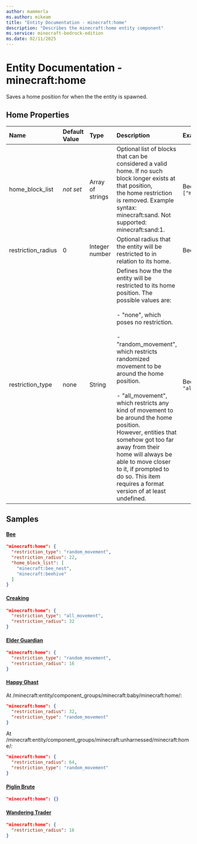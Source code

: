 ```yaml
---
author: mammerla
ms.author: mikeam
title: "Entity Documentation - minecraft:home"
description: "Describes the minecraft:home entity component"
ms.service: minecraft-bedrock-edition
ms.date: 02/11/2025 
---
```


# Entity Documentation - minecraft:home

Saves a home position for when the the entity is spawned.


## Home Properties

|Name       |Default Value |Type |Description |Example Values |
|:----------|:-------------|:----|:-----------|:------------- |
| home_block_list | *not set* | Array of strings | Optional list of blocks that can be considered a valid home. If no such block longer exists at that position, <br>											the home restriction is removed. Example syntax: minecraft:sand. Not supported: minecraft:sand:1. | Bee: `["minecraft:bee_nest","minecraft:beehive"]` | 
| restriction_radius | 0 | Integer number | Optional radius that the entity will be restricted to in relation to its home. | Bee: `22`, Creaking: `32`, Elder Guardian: `16` | 
| restriction_type | none | String | Defines how the the entity will be restricted to its home position. The possible values are: <br>												<br>- "none", which poses no restriction. <br>												<br>- "random_movement", which restricts randomized movement to be around the home position. <br>												<br>- "all_movement", which restricts any kind of movement to be around the home position. <br>													However, entities that somehow got too far away from their home will always be able to move closer to it, if prompted to do so. This item requires a format version of at least undefined. | Bee: `"random_movement"`, Creaking: `"all_movement"` | 

## Samples

#### [Bee](https://github.com/Mojang/bedrock-samples/tree/preview/behavior_pack/entities/bee.json)


```json
"minecraft:home": {
  "restriction_type": "random_movement",
  "restriction_radius": 22,
  "home_block_list": [
    "minecraft:bee_nest",
    "minecraft:beehive"
  ]
}
```

#### [Creaking](https://github.com/Mojang/bedrock-samples/tree/preview/behavior_pack/entities/creaking.json)


```json
"minecraft:home": {
  "restriction_type": "all_movement",
  "restriction_radius": 32
}
```

#### [Elder Guardian](https://github.com/Mojang/bedrock-samples/tree/preview/behavior_pack/entities/elder_guardian.json)


```json
"minecraft:home": {
  "restriction_type": "random_movement",
  "restriction_radius": 16
}
```

#### [Happy Ghast](https://github.com/Mojang/bedrock-samples/tree/preview/behavior_pack/entities/happy_ghast.json)

At /minecraft:entity/component_groups/minecraft:baby/minecraft:home/: 

```json
"minecraft:home": {
  "restriction_radius": 32,
  "restriction_type": "random_movement"
}
```

At /minecraft:entity/component_groups/minecraft:unharnessed/minecraft:home/: 

```json
"minecraft:home": {
  "restriction_radius": 64,
  "restriction_type": "random_movement"
}
```

#### [Piglin Brute](https://github.com/Mojang/bedrock-samples/tree/preview/behavior_pack/entities/piglin_brute.json)


```json
"minecraft:home": {}
```

#### [Wandering Trader](https://github.com/Mojang/bedrock-samples/tree/preview/behavior_pack/entities/wandering_trader.json)


```json
"minecraft:home": {
  "restriction_radius": 16
}
```
